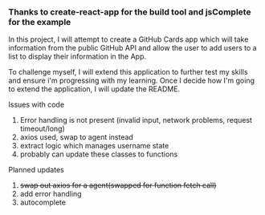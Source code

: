 

### Thanks to create-react-app for the build tool and jsComplete for the example

In this project, I will attempt to create a GitHub Cards app which will take information from the public GitHub API and allow the user to add users to a list to display their information in the App.

To challenge myself, I will extend this application to further test my skills and ensure i'm progressing with my learning. Once I decide how I'm going to extend the application, I will update the README.

Issues with code
1. Error handling is not present (invalid input, network problems, request timeout/long)
2. axios used, swap to agent instead
3. extract logic which manages username state 
4. probably can update these classes to functions 

Planned updates
1. ~~swap out axios for a agent(swapped for function fetch call)~~ 
2. add error handling
3. autocomplete 